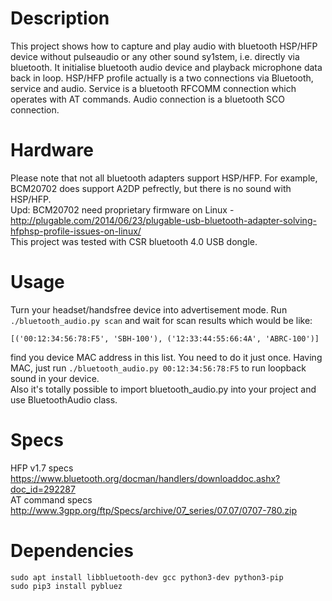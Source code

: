 # Description
This project shows how to capture and play audio with bluetooth HSP/HFP device without pulseaudio or any other sound sy1stem, i.e. directly via bluetooth. It initialise bluetooth audio device and playback microphone data back in loop.
HSP/HFP profile actually is a two connections via Bluetooth, service and audio. Service is a bluetooth RFCOMM connection which operates with AT commands. Audio connection is a bluetooth SCO connection.

# Hardware
Please note that not all bluetooth adapters support HSP/HFP. For example, BCM20702 does support A2DP pefrectly, but there is no sound with HSP/HFP.  
Upd: BCM20702 need proprietary firmware on Linux - http://plugable.com/2014/06/23/plugable-usb-bluetooth-adapter-solving-hfphsp-profile-issues-on-linux/  
This project was tested with CSR bluetooth 4.0 USB dongle.

# Usage
Turn your headset/handsfree device into advertisement mode. Run `./bluetooth_audio.py scan` and wait for scan results which would be like:
```
[('00:12:34:56:78:F5', 'SBH-100'), ('12:33:44:55:66:4A', 'ABRC-100')]
```
find you device MAC address in this list. You need to do it just once. Having MAC, just run `./bluetooth_audio.py 00:12:34:56:78:F5` to run loopback sound in your device.  
Also it's totally possible to import bluetooth_audio.py into your project and use BluetoothAudio class.

# Specs
HFP v1.7 specs https://www.bluetooth.org/docman/handlers/downloaddoc.ashx?doc_id=292287  
AT command specs http://www.3gpp.org/ftp/Specs/archive/07_series/07.07/0707-780.zip  

# Dependencies
```
sudo apt install libbluetooth-dev gcc python3-dev python3-pip
sudo pip3 install pybluez
```


